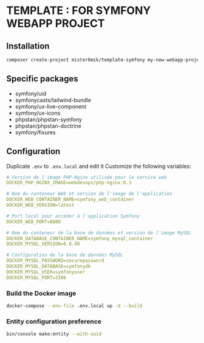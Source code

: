 # TEMPLATE : FOR SYMFONY WEBAPP PROJECT
## Installation
```sh
composer create-project mister6mik/template-symfony my-new-webapp-project
```

## Specific packages
- symfony/uid
- symfonycasts/tailwind-bundle
- symfony/ux-live-component
- symfony/ux-icons
- phpstan/phpstan-symfony
- phpstan/phpstan-doctrine
- symfony/fixures

## Configuration
Duplicate `.env` to `.env.local` and edit it
Customize the following variables:
```yaml
# Version de l'image PHP-Nginx utilisée pour le service web
DOCKER_PHP_NGINX_IMAGE=webdevops/php-nginx:8.3

# Nom du conteneur Web et version de l'image de l'application
DOCKER_WEB_CONTAINER_NAME=symfony_web_container
DOCKER_WEB_VERSION=latest

# Port local pour accéder à l'application Symfony
DOCKER_WEB_PORT=8080

# Nom du conteneur de la base de données et version de l'image MySQL
DOCKER_DATABASE_CONTAINER_NAME=symfony_mysql_container
DOCKER_MYSQL_VERSION=8.0.40

# Configuration de la base de données MySQL
DOCKER_MYSQL_PASSWORD=securepassword
DOCKER_MYSQL_DATABASE=symfonydb
DOCKER_MYSQL_USER=symfonyuser
DOCKER_MYSQL_PORT=3306
```

### Build the Docker image
```sh
docker-compose --env-file .env.local up -d --build
```

### Entity configuration preference
```sh
bin/console make:entity --with-uuid
```